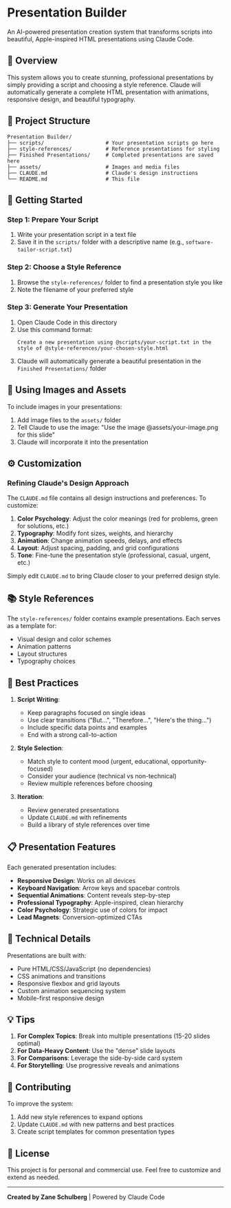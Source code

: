 # Presentation Builder

An AI-powered presentation creation system that transforms scripts into beautiful, Apple-inspired HTML presentations using Claude Code.

## 🎯 Overview

This system allows you to create stunning, professional presentations by simply providing a script and choosing a style reference. Claude will automatically generate a complete HTML presentation with animations, responsive design, and beautiful typography.

## 📁 Project Structure

```
Presentation Builder/
├── scripts/                    # Your presentation scripts go here
├── style-references/           # Reference presentations for styling
├── Finished Presentations/     # Completed presentations are saved here
├── assets/                     # Images and media files
├── CLAUDE.md                   # Claude's design instructions
└── README.md                   # This file
```

## 🚀 Getting Started

### Step 1: Prepare Your Script
1. Write your presentation script in a text file
2. Save it in the `scripts/` folder with a descriptive name (e.g., `software-tailor-script.txt`)

### Step 2: Choose a Style Reference
1. Browse the `style-references/` folder to find a presentation style you like
2. Note the filename of your preferred style

### Step 3: Generate Your Presentation
1. Open Claude Code in this directory
2. Use this command format:
   ```
   Create a new presentation using @scripts/your-script.txt in the style of @style-references/your-chosen-style.html
   ```
3. Claude will automatically generate a beautiful presentation in the `Finished Presentations/` folder

## 🎨 Using Images and Assets

To include images in your presentations:
1. Add image files to the `assets/` folder
2. Tell Claude to use the image: "Use the image @assets/your-image.png for this slide"
3. Claude will incorporate it into the presentation

## ⚙️ Customization

### Refining Claude's Design Approach

The `CLAUDE.md` file contains all design instructions and preferences. To customize:

1. **Color Psychology**: Adjust the color meanings (red for problems, green for solutions, etc.)
2. **Typography**: Modify font sizes, weights, and hierarchy
3. **Animation**: Change animation speeds, delays, and effects
4. **Layout**: Adjust spacing, padding, and grid configurations
5. **Tone**: Fine-tune the presentation style (professional, casual, urgent, etc.)

Simply edit `CLAUDE.md` to bring Claude closer to your preferred design style.

## 📚 Style References

The `style-references/` folder contains example presentations. Each serves as a template for:
- Visual design and color schemes
- Animation patterns
- Layout structures
- Typography choices

## 🎯 Best Practices

1. **Script Writing**:
   - Keep paragraphs focused on single ideas
   - Use clear transitions ("But...", "Therefore...", "Here's the thing...")
   - Include specific data points and examples
   - End with a strong call-to-action

2. **Style Selection**:
   - Match style to content mood (urgent, educational, opportunity-focused)
   - Consider your audience (technical vs non-technical)
   - Review multiple references before choosing

3. **Iteration**:
   - Review generated presentations
   - Update `CLAUDE.md` with refinements
   - Build a library of style references over time

## 📋 Presentation Features

Each generated presentation includes:
- **Responsive Design**: Works on all devices
- **Keyboard Navigation**: Arrow keys and spacebar controls
- **Sequential Animations**: Content reveals step-by-step
- **Professional Typography**: Apple-inspired, clean hierarchy
- **Color Psychology**: Strategic use of colors for impact
- **Lead Magnets**: Conversion-optimized CTAs

## 🔧 Technical Details

Presentations are built with:
- Pure HTML/CSS/JavaScript (no dependencies)
- CSS animations and transitions
- Responsive flexbox and grid layouts
- Custom animation sequencing system
- Mobile-first responsive design

## 💡 Tips

1. **For Complex Topics**: Break into multiple presentations (15-20 slides optimal)
2. **For Data-Heavy Content**: Use the "dense" slide layouts
3. **For Comparisons**: Leverage the side-by-side card system
4. **For Storytelling**: Use progressive reveals and animations

## 🤝 Contributing

To improve the system:
1. Add new style references to expand options
2. Update `CLAUDE.md` with new patterns and best practices
3. Create script templates for common presentation types

## 📝 License

This project is for personal and commercial use. Feel free to customize and extend as needed.

---

**Created by Zane Schulberg** | Powered by Claude Code